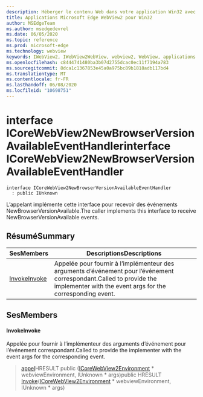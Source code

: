 ```yaml
---
description: Héberger le contenu Web dans votre application Win32 avec le contrôle Microsoft Edge WebView2
title: Applications Microsoft Edge WebView2 pour Win32
author: MSEdgeTeam
ms.author: msedgedevrel
ms.date: 06/05/2020
ms.topic: reference
ms.prod: microsoft-edge
ms.technology: webview
keywords: IWebView2, IWebView2WebView, webview2, WebView, applications Win32, Win32, Edge, ICoreWebView2, ICoreWebView2Controller, contrôle de navigateur, html Edge
ms.openlocfilehash: c8444741480ba3b07d2755dcac0ec11f7194a783
ms.sourcegitcommit: 8dca1c1367853e45a0a975bc89b1818adb117bd4
ms.translationtype: MT
ms.contentlocale: fr-FR
ms.lasthandoff: 06/08/2020
ms.locfileid: "10698751"
---
```

# <span data-ttu-id="21e70-104">interface ICoreWebView2NewBrowserVersionAvailableEventHandler</span><span class="sxs-lookup"><span data-stu-id="21e70-104">interface ICoreWebView2NewBrowserVersionAvailableEventHandler</span></span> 

```
interface ICoreWebView2NewBrowserVersionAvailableEventHandler
  : public IUnknown
```

<span data-ttu-id="21e70-105">L’appelant implémente cette interface pour recevoir des événements NewBrowserVersionAvailable.</span><span class="sxs-lookup"><span data-stu-id="21e70-105">The caller implements this interface to receive NewBrowserVersionAvailable events.</span></span>

## <span data-ttu-id="21e70-106">Résumé</span><span class="sxs-lookup"><span data-stu-id="21e70-106">Summary</span></span>

 <span data-ttu-id="21e70-107">Ses</span><span class="sxs-lookup"><span data-stu-id="21e70-107">Members</span></span>                        | <span data-ttu-id="21e70-108">Descriptions</span><span class="sxs-lookup"><span data-stu-id="21e70-108">Descriptions</span></span>
--------------------------------|---------------------------------------------
[<span data-ttu-id="21e70-109">Invoke</span><span class="sxs-lookup"><span data-stu-id="21e70-109">Invoke</span></span>](#invoke) | <span data-ttu-id="21e70-110">Appelée pour fournir à l’implémenteur des arguments d’événement pour l’événement correspondant.</span><span class="sxs-lookup"><span data-stu-id="21e70-110">Called to provide the implementer with the event args for the corresponding event.</span></span>

## <span data-ttu-id="21e70-111">Ses</span><span class="sxs-lookup"><span data-stu-id="21e70-111">Members</span></span>

#### <span data-ttu-id="21e70-112">Invoke</span><span class="sxs-lookup"><span data-stu-id="21e70-112">Invoke</span></span> 

<span data-ttu-id="21e70-113">Appelée pour fournir à l’implémenteur des arguments d’événement pour l’événement correspondant.</span><span class="sxs-lookup"><span data-stu-id="21e70-113">Called to provide the implementer with the event args for the corresponding event.</span></span>

> <span data-ttu-id="21e70-114">[appel](#invoke)HRESULT public ([ICoreWebView2Environment](icorewebview2environment.md) \* webviewEnvironment, IUnknown \* args)</span><span class="sxs-lookup"><span data-stu-id="21e70-114">public HRESULT [Invoke](#invoke)([ICoreWebView2Environment](icorewebview2environment.md) \* webviewEnvironment, IUnknown \* args)</span></span>

